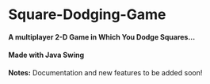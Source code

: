 # Square-Dodging-Game
#### A multiplayer 2-D Game in Which You Dodge Squares...
#### Made with Java Swing



**Notes:**
Documentation and new features to be added soon!
